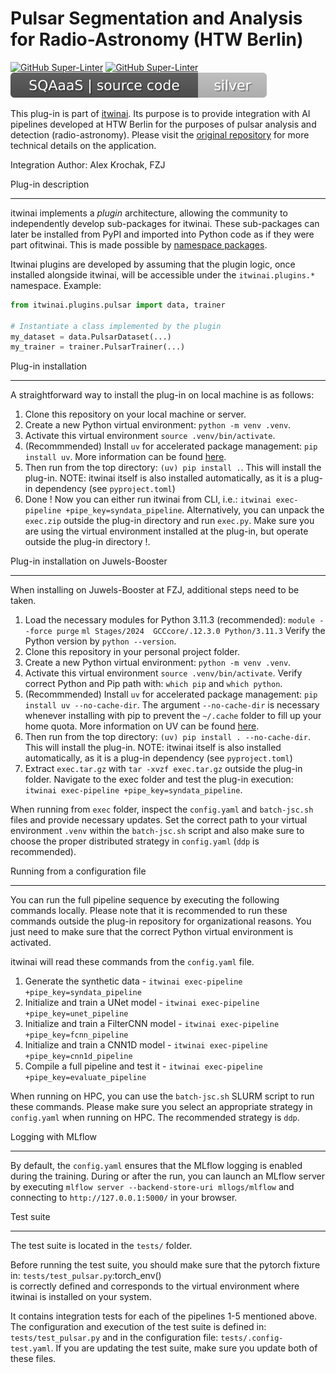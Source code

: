 # Pulsar Segmentation and Analysis for Radio-Astronomy (HTW Berlin)

[![GitHub Super-Linter](https://github.com/interTwin-eu/itwinai-plugin-template/actions/workflows/lint.yml/badge.svg)](https://github.com/marketplace/actions/super-linter)
[![GitHub Super-Linter](https://github.com/interTwin-eu/itwinai-plugin-template/actions/workflows/check-links.yml/badge.svg)](https://github.com/marketplace/actions/markdown-link-check)
[![SQAaaS source code](https://github.com/EOSC-synergy/itwinai-plugin-template.assess.sqaaas/raw/main/.badge/status_shields.svg)](https://sqaaas.eosc-synergy.eu/#/full-assessment/report/https://raw.githubusercontent.com/eosc-synergy/itwinai-plugin-template.assess.sqaaas/main/.report/assessment_output.json)

This plug-in is part of [itwinai](https://github.com/interTwin-eu/itwinai). Its purpose is
to provide integration with AI pipelines developed at HTW Berlin for the purposes
of pulsar analysis and detection (radio-astronomy).
Please visit the [original repository](https://gitlab.com/ml-ppa) for more technical
details on the application.

Integration Author: Alex Krochak, FZJ

Plug-in description

-----------------------------------------------------------------------------------------------
itwinai implements a *plugin* architecture, allowing the community to independently develop
sub-packages for itwinai. These sub-packages can later be installed from PyPI and imported
into Python code as if they were part ofitwinai. This is made possible by
[namespace packages](https://packaging.python.org/en/latest/guides/packaging-namespace-packages/).

Itwinai plugins are developed by assuming that the plugin logic,
once installed alongside itwinai, will be accessible under
the `itwinai.plugins.*` namespace. Example:

```python
from itwinai.plugins.pulsar import data, trainer

# Instantiate a class implemented by the plugin
my_dataset = data.PulsarDataset(...)
my_trainer = trainer.PulsarTrainer(...)
```

Plug-in installation

-----------------------------------------------------------------------------------------------

A straightforward way to install the plug-in on local machine is as follows:

1. Clone this repository on your local machine or server.
2. Create a new Python virtual environment: `python -m venv .venv`.
3. Activate this virtual environment `source .venv/bin/activate`.
4. (Recommmended) Install `uv` for accelerated package management: `pip install uv`.
More information can be found [here](https://docs.astral.sh/uv/).
5. Then run from the top directory: `(uv) pip install .`. This will install the plug-in.
NOTE: itwinai itself is also installed automatically,
as it is a plug-in dependency (see `pyproject.toml`)
6. Done ! Now you can either run itwinai from CLI, i.e.:
`itwinai exec-pipeline +pipe_key=syndata_pipeline`.
Alternatively, you can unpack the `exec.zip` outside the plug-in directory and run `exec.py`.
Make sure you are using the virtual environment installed at the plug-in,
but operate outside the plug-in directory !.


Plug-in installation on Juwels-Booster

-----------------------------------------------------------------------------------------------

When installing on Juwels-Booster at FZJ, additional steps need to be taken.

1. Load the necessary modules for Python 3.11.3 (recommended):
   `module --force purge`
   `ml Stages/2024  GCCcore/.12.3.0 Python/3.11.3`
   Verify the Python version by `python --version`.
3. Clone this repository in your personal project folder.
4. Create a new Python virtual environment: `python -m venv .venv`.
5. Activate this virtual environment `source .venv/bin/activate`.
   Verify correct Python and Pip path with:
   `which pip` and `which python`.
6. (Recommmended) Install `uv` for accelerated package management:
   `pip install uv --no-cache-dir`.
   The argument `--no-cache-dir` is necessary whenever installing with pip to prevent
   the `~/.cache` folder to fill up your home quota.
   More information on UV can be found [here](https://docs.astral.sh/uv/).
7. Then run from the top directory: `(uv) pip install . --no-cache-dir`.
    This will install the plug-in.
    NOTE: itwinai itself is also installed automatically,
    as it is a plug-in dependency (see `pyproject.toml`)
8. Extract `exec.tar.gz` with `tar -xvzf exec.tar.gz` outside the plug-in folder.
    Navigate to the exec folder and test the plug-in execution:
    `itwinai exec-pipeline +pipe_key=syndata_pipeline`.

When running from `exec` folder, inspect the `config.yaml` and `batch-jsc.sh` files 
and provide necessary updates. Set the correct path to your virtual environment `.venv`
within the `batch-jsc.sh` script and also make sure to choose the proper distributed strategy
in `config.yaml` (`ddp` is recommended). 

Running from a configuration file

-----------------------------------------------------------------------------------------------

You can run the full pipeline sequence by executing the following commands locally.
Please note that it is recommended to run these commands outside the plug-in repository for
organizational reasons. You just need to make sure that the correct Python virtual environment
is activated.

itwinai will read these commands from the `config.yaml` file.

1. Generate the synthetic data            - `itwinai exec-pipeline +pipe_key=syndata_pipeline`
2. Initialize and train a UNet model      - `itwinai exec-pipeline +pipe_key=unet_pipeline`
3. Initialize and train a FilterCNN model - `itwinai exec-pipeline +pipe_key=fcnn_pipeline`
4. Initialize and train a CNN1D model     - `itwinai exec-pipeline +pipe_key=cnn1d_pipeline`
5. Compile a full pipeline and test it    - `itwinai exec-pipeline +pipe_key=evaluate_pipeline`

When running on HPC, you can use the `batch-jsc.sh` SLURM script to run these commands.
Please make sure you select an appropriate strategy in `config.yaml` when running on HPC.
The recommended strategy is `ddp`.


Logging with MLflow

-----------------------------------------------------------------------------------------------

By default, the `config.yaml` ensures that the MLflow logging is enabled during the training.
During or after the run, you can launch an MLflow server by executing
`mlflow server --backend-store-uri mllogs/mlflow` and connecting to `http://127.0.0.1:5000/`
in your browser.

Test suite

-----------------------------------------------------------------------------------------------

The test suite is located in the `tests/` folder.

Before running the test suite, you should make sure that the pytorch fixture in:
`tests/test_pulsar.py`:torch_env()  
is correctly defined and corresponds to the virtual environment where itwinai is
installed on your system.

It contains integration tests for each of the pipelines 1-5 mentioned above. The configuration
and execution of the test suite is defined in: `tests/test_pulsar.py` and
in the configuration file: `tests/.config-test.yaml`.
If you are updating the test suite, make sure you update both of these files.
